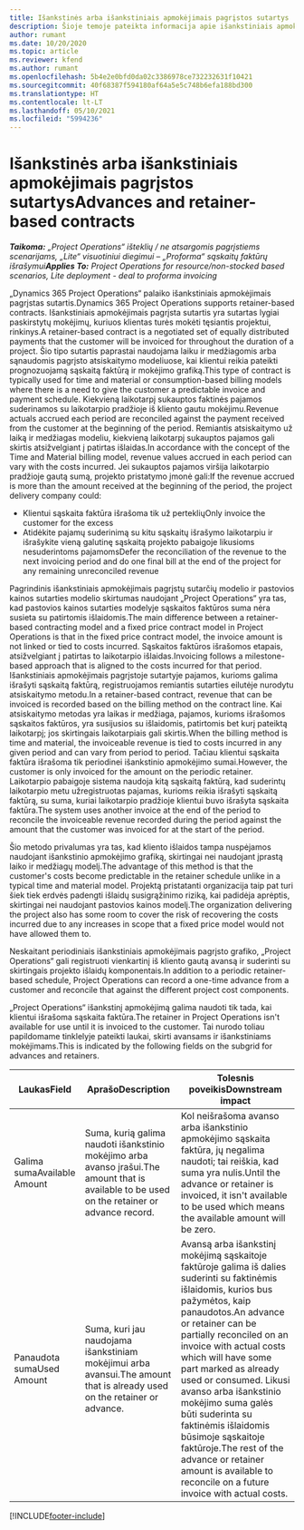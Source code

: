```yaml
---
title: Išankstinės arba išankstiniais apmokėjimais pagrįstos sutartys
description: Šioje temoje pateikta informacija apie išankstiniais apmokėjimais pagrįstų sutarčių modelius ir avansus naudojant „Project Operations“.
author: rumant
ms.date: 10/20/2020
ms.topic: article
ms.reviewer: kfend
ms.author: rumant
ms.openlocfilehash: 5b4e2e0bfd0da02c3386978ce732232631f10421
ms.sourcegitcommit: 40f68387f594180af64a5e5c748b6efa188bd300
ms.translationtype: HT
ms.contentlocale: lt-LT
ms.lasthandoff: 05/10/2021
ms.locfileid: "5994236"
---
```

# <a name="advances-and-retainer-based-contracts"></a><span data-ttu-id="fcfea-103">Išankstinės arba išankstiniais apmokėjimais pagrįstos sutartys</span><span class="sxs-lookup"><span data-stu-id="fcfea-103">Advances and retainer-based contracts</span></span>


<span data-ttu-id="fcfea-104">_**Taikoma:** „Project Operations“ išteklių / ne atsargomis pagrįstiems scenarijams, „Lite“ visuotiniui diegimui – „Proforma“ sąskaitų faktūrų išrašymui_</span><span class="sxs-lookup"><span data-stu-id="fcfea-104">_**Applies To:** Project Operations for resource/non-stocked based scenarios, Lite deployment - deal to proforma invoicing_</span></span>

<span data-ttu-id="fcfea-105">„Dynamics 365 Project Operations“ palaiko išankstiniais apmokėjimais pagrįstas sutartis.</span><span class="sxs-lookup"><span data-stu-id="fcfea-105">Dynamics 365 Project Operations supports retainer-based contracts.</span></span> <span data-ttu-id="fcfea-106">Išankstiniais apmokėjimais pagrįsta sutartis yra sutartas lygiai paskirstytų mokėjimų, kuriuos klientas turės mokėti tęsiantis projektui, rinkinys.</span><span class="sxs-lookup"><span data-stu-id="fcfea-106">A retainer-based contract is a negotiated set of equally distributed payments that the customer will be invoiced for throughout the duration of a project.</span></span> <span data-ttu-id="fcfea-107">Šio tipo sutartis paprastai naudojama laiku ir medžiagomis arba sąnaudomis pagrįsto atsiskaitymo modeliuose, kai klientui reikia pateikti prognozuojamą sąskaitą faktūrą ir mokėjimo grafiką.</span><span class="sxs-lookup"><span data-stu-id="fcfea-107">This type of contract is typically used for time and material or consumption-based billing models where there is a need to give the customer a predictable invoice and payment schedule.</span></span> <span data-ttu-id="fcfea-108">Kiekvieną laikotarpį sukauptos faktinės pajamos suderinamos su laikotarpio pradžioje iš kliento gautu mokėjimu.</span><span class="sxs-lookup"><span data-stu-id="fcfea-108">Revenue actuals accrued each period are reconciled against the payment received from the customer at the beginning of the period.</span></span> <span data-ttu-id="fcfea-109">Remiantis atsiskaitymo už laiką ir medžiagas modeliu, kiekvieną laikotarpį sukauptos pajamos gali skirtis atsižvelgiant į patirtas išlaidas.</span><span class="sxs-lookup"><span data-stu-id="fcfea-109">In accordance with the concept of the Time and Material billing model, revenue values accrued in each period can vary with the costs incurred.</span></span> <span data-ttu-id="fcfea-110">Jei sukauptos pajamos viršija laikotarpio pradžioje gautą sumą, projekto pristatymo įmonė gali:</span><span class="sxs-lookup"><span data-stu-id="fcfea-110">If the revenue accrued is more than the amount received at the beginning of the period, the project delivery company could:</span></span>

- <span data-ttu-id="fcfea-111">Klientui sąskaita faktūra išrašoma tik už perteklių</span><span class="sxs-lookup"><span data-stu-id="fcfea-111">Only invoice the customer for the excess</span></span> 
- <span data-ttu-id="fcfea-112">Atidėkite pajamų suderinimą su kitu sąskaitų išrašymo laikotarpiu ir išrašykite vieną galutinę sąskaitą projekto pabaigoje likusioms nesuderintoms pajamoms</span><span class="sxs-lookup"><span data-stu-id="fcfea-112">Defer the reconciliation of the revenue to the next invoicing period and do one final bill at the end of the project for any remaining unreconciled revenue</span></span>

<span data-ttu-id="fcfea-113">Pagrindinis išankstiniais apmokėjimais pagrįstų sutarčių modelio ir pastovios kainos sutarties modelio skirtumas naudojant „Project Operations“ yra tas, kad pastovios kainos sutarties modelyje sąskaitos faktūros suma nėra susieta su patirtomis išlaidomis.</span><span class="sxs-lookup"><span data-stu-id="fcfea-113">The main difference between a retainer-based contracting model and a fixed price contract model in Project Operations is that in the fixed price contract model, the invoice amount is not linked or tied to costs incurred.</span></span> <span data-ttu-id="fcfea-114">Sąskaitos faktūros išrašomos etapais, atsižvelgiant į patirtas to laikotarpio išlaidas.</span><span class="sxs-lookup"><span data-stu-id="fcfea-114">Invoicing follows a milestone-based approach that is aligned to the costs incurred for that period.</span></span> <span data-ttu-id="fcfea-115">Išankstiniais apmokėjimais pagrįstoje sutartyje pajamos, kurioms galima išrašyti sąskaitą faktūrą, registruojamos remiantis sutarties eilutėje nurodytu atsiskaitymo metodu.</span><span class="sxs-lookup"><span data-stu-id="fcfea-115">In a retainer-based contract, revenue that can be invoiced is recorded based on the billing method on the contract line.</span></span> <span data-ttu-id="fcfea-116">Kai atsiskaitymo metodas yra laikas ir medžiaga, pajamos, kurioms išrašomos sąskaitos faktūros, yra susijusios su išlaidomis, patirtomis bet kurį pateiktą laikotarpį; jos skirtingais laikotarpiais gali skirtis.</span><span class="sxs-lookup"><span data-stu-id="fcfea-116">When the billing method is time and material, the invoiceable revenue is tied to costs incurred in any given period and can vary from period to period.</span></span> <span data-ttu-id="fcfea-117">Tačiau klientui sąskaita faktūra išrašoma tik periodinei išankstinio apmokėjimo sumai.</span><span class="sxs-lookup"><span data-stu-id="fcfea-117">However, the customer is only invoiced for the amount on the periodic retainer.</span></span> <span data-ttu-id="fcfea-118">Laikotarpio pabaigoje sistema naudoja kitą sąskaitą faktūrą, kad suderintų laikotarpio metu užregistruotas pajamas, kurioms reikia išrašyti sąskaitą faktūrą, su suma, kuriai laikotarpio pradžioje klientui buvo išrašyta sąskaita faktūra.</span><span class="sxs-lookup"><span data-stu-id="fcfea-118">The system uses another invoice at the end of the period to reconcile the invoiceable revenue recorded during the period against the amount that the customer was invoiced for at the start of the period.</span></span>

<span data-ttu-id="fcfea-119">Šio metodo privalumas yra tas, kad kliento išlaidos tampa nuspėjamos naudojant išankstinio apmokėjimo grafiką, skirtingai nei naudojant įprastą laiko ir medžiagų modelį.</span><span class="sxs-lookup"><span data-stu-id="fcfea-119">The advantage of this method is that the customer's costs become predictable in the retainer schedule unlike in a typical time and material model.</span></span> <span data-ttu-id="fcfea-120">Projektą pristatanti organizacija taip pat turi šiek tiek erdvės padengti išlaidų susigrąžinimo riziką, kai padidėja aprėptis, skirtingai nei naudojant pastovios kainos modelį.</span><span class="sxs-lookup"><span data-stu-id="fcfea-120">The organization delivering the project also has some room to cover the risk of recovering the costs incurred due to any increases in scope that a fixed price model would not have allowed them to.</span></span>

<span data-ttu-id="fcfea-121">Neskaitant periodiniais išankstiniais apmokėjimais pagrįsto grafiko, „Project Operations“ gali registruoti vienkartinį iš kliento gautą avansą ir suderinti su skirtingais projekto išlaidų komponentais.</span><span class="sxs-lookup"><span data-stu-id="fcfea-121">In addition to a periodic retainer-based schedule, Project Operations can record a one-time advance from a customer and reconcile that against the different project cost components.</span></span>

<span data-ttu-id="fcfea-122">„Project Operations“ išankstinį apmokėjimą galima naudoti tik tada, kai klientui išrašoma sąskaita faktūra.</span><span class="sxs-lookup"><span data-stu-id="fcfea-122">The retainer in Project Operations isn't available for use until it is invoiced to the customer.</span></span> <span data-ttu-id="fcfea-123">Tai nurodo toliau papildomame tinklelyje pateikti laukai, skirti avansams ir išankstiniams mokėjimams.</span><span class="sxs-lookup"><span data-stu-id="fcfea-123">This is indicated by the following fields on the subgrid for advances and retainers.</span></span>

| <span data-ttu-id="fcfea-124">Laukas</span><span class="sxs-lookup"><span data-stu-id="fcfea-124">Field</span></span> | <span data-ttu-id="fcfea-125">Aprašo</span><span class="sxs-lookup"><span data-stu-id="fcfea-125">Description</span></span> | <span data-ttu-id="fcfea-126">Tolesnis poveikis</span><span class="sxs-lookup"><span data-stu-id="fcfea-126">Downstream impact</span></span> |
| --- | --- | --- |
| <span data-ttu-id="fcfea-127">Galima suma</span><span class="sxs-lookup"><span data-stu-id="fcfea-127">Available Amount</span></span> | <span data-ttu-id="fcfea-128">Suma, kurią galima naudoti išankstinio mokėjimo arba avanso įrašui.</span><span class="sxs-lookup"><span data-stu-id="fcfea-128">The amount that is available to be used on the retainer or advance record.</span></span> | <span data-ttu-id="fcfea-129">Kol neišrašoma avanso arba išankstinio apmokėjimo sąskaita faktūra, jų negalima naudoti; tai reiškia, kad suma yra nulis.</span><span class="sxs-lookup"><span data-stu-id="fcfea-129">Until the advance or retainer is invoiced, it isn't available to be used which means the available amount will be zero.</span></span> |
| <span data-ttu-id="fcfea-130">Panaudota suma</span><span class="sxs-lookup"><span data-stu-id="fcfea-130">Used Amount</span></span> | <span data-ttu-id="fcfea-131">Suma, kuri jau naudojama išankstiniam mokėjimui arba avansui.</span><span class="sxs-lookup"><span data-stu-id="fcfea-131">The amount that is already used on the retainer or advance.</span></span> | <span data-ttu-id="fcfea-132">Avansą arba išankstinį mokėjimą sąskaitoje faktūroje galima iš dalies suderinti su faktinėmis išlaidomis, kurios bus pažymėtos, kaip panaudotos.</span><span class="sxs-lookup"><span data-stu-id="fcfea-132">An advance or retainer can be partially reconciled on an invoice with actual costs which will have some part marked as already used or consumed.</span></span> <span data-ttu-id="fcfea-133">Likusi avanso arba išankstinio mokėjimo suma galės būti suderinta su faktinėmis išlaidomis būsimoje sąskaitoje faktūroje.</span><span class="sxs-lookup"><span data-stu-id="fcfea-133">The rest of the advance or retainer amount is available to reconcile on a future invoice with actual costs.</span></span> |


[!INCLUDE[footer-include](../../includes/footer-banner.md)]